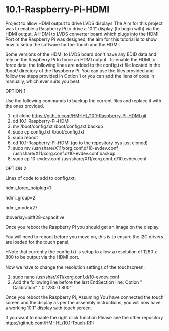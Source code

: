 # 10.1-Raspberry-Pi-HDMI
Project to allow HDMI output to drive LVDS displays
The Aim for this project was to enable a Raspberry Pi to drive a 10.1" display (to begin with) via the HDMI output.
A HDMI to LVDS converter board which plugs into the HDMI Port of the Raspberry Pi was designed, the aim for this tutorial is to show how to setup the software for the Touch and the HDMI.

Some versions of the HDMI to LVDS board don't have any EDID data and rely on the Raspberry Pi to force an HDMI output.
To enable the HDMI to force data, the following lines are added to the config.txt file located in the /boot/ directory of the Raspberry Pi. You can use the files provided and follow the steps provided in Option 1 or you can add the liens of code in manually, which ever suits you best.

OPTION 1

Use the following commands to backup the current files and replace it with the ones provided.
1. git clone https://github.com/HM-IHL/10.1-Raspberry-Pi-HDMI.git
2. cd 10.1-Raspberry-Pi-HDMI
3. mv /boot/config.txt /boot/config.txt.backup
4. sudo cp config.txt /boot/config.txt
5. sudo reboot
7. cd 10.1-Raspberry-Pi-HDMI (go to the repository oyu just cloned)
6. sudo mv /usr/share/X11/xorg.conf.d/10-evdev.conf /usr/share/X11/xorg.conf.d/10-evdev.conf.backup
7. sudo cp 10-evdev.conf /usr/share/X11/xorg.conf.d/10.evdev.conf

OPTION 2

Lines of code to add to config.txt:

hdmi_force_hotplug=1

hdmi_group=2

hdmi_mode=27

dtoverlay=pitft28-capacitive

Once you reboot the Raspberry Pi you should get an image on the display.

You will need to reboot before you move on, this is to ensure the I2C drivers are loaded for the touch panel.

*Note that currently the config.txt is setup to allow a resolution of 1280 x 800 to be output via the HDMI port.

Now we have to change the resolution settings of the touchscreen.

1. sudo nano /usr/shar/X11/xorg.conf.d/10-evdev.conf
2. Add the following line before the last EndSection line:
Option " Calibration" " 0 1280 0 800"

Once you reboot the Raspberry Pi, Assuming You have connected the touch screen and the display as per the assembly instructions, you will now have a working 10.1" display with touch screen.

If you want to enable the right click function Please see the other repository https://github.com/HM-IHL/10.1-Touch-RPI
